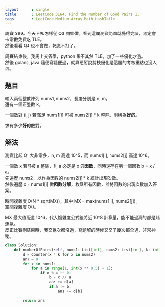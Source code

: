 ```yaml
---
layout      : single
title       : LeetCode 3164. Find the Number of Good Pairs II
tags        : LeetCode Medium Array Math HashTable
---
```

周賽 399。今天不知怎樣從 Q3 開始做，看到這爛測資範圍就覺得完蛋，肯定會卡常數免費吃 TLE。  
然後看看 Q4 也不會做，乾脆不打了。  

周賽結束後，我馬上交答案，python 果不其然 TLE，加了一些優化才過。  
然後 golang, java 隨便寫隨便過，就算硬掰說剪枝優化是這題的考核重點也沒人信。  

## 題目

輸入兩個整數陣列 nums1, nums2，長度分別是 n, m。  
還有一個正整數 k。  

一個數對 (i, j) 若滿足 nums1[i] 可被 nums2[j] \* k 整除，則稱為**好的**。  

求有多少**好的**數對。  

## 解法

測資比起 Q1 大非常多，n, m 高達 10^5，而 nums1[i], nums2[j] 高達 10^6。  

一個數 x 若可被 a 整除，則 a 必定是 x 的**因數**，同時還存在另一個因數 b = x / a。  
先遍歷 nums2，以作為因數的 nums2[j] \* k 統計出現次數。  
然後遍歷 x = nums1[i] 做**因數分解**，枚舉所有因數，並將因數的出現次數加入答案。  

時間複雜度 O(N \* sqrt(MX))，其中 MX = max(nums1[i], nums2[j])。  
空間複雜度 O()。  

MX 最大值高達 10^6，代入複雜度公式後將近 10^8 計算量，能不能過真的都是賭運氣。  
反正比賽剛結束時，我交幾次都沒過，寫題解的時候又交了幾次都全過，非常神秘。  

```python
class Solution:
    def numberOfPairs(self, nums1: List[int], nums2: List[int], k: int) -> int:
        d = Counter(x * k for x in nums2)
        ans = 0
        for x in nums1:
            for a in range(1, int(x ** 0.5) + 1):
                if x % a == 0:
                    b = x // a
                    ans += d[a]
                    if a != b:
                        ans += d[b]
                
        return ans
```
